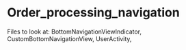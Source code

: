 # Order_processing_navigation
Files to look at: BottomNavigationViewIndicator, CustomBottomNavigationView, UserActivity, 

